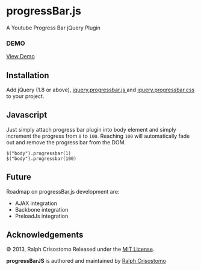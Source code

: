 # progressBar.js


A Youtube Progress Bar jQuery Plugin

### DEMO
[View Demo](http://demo.ralphcrisostomo.net/progressBarJS/)

## Installation

Add jQuery (1.8 or above), [jquery.progressbar.js ](https://raw.github.com/ralphcrisostomo/progressBarJS/master/build/javascripts/jquery.progressbar.js) and [jquery.progressbar.css](https://raw.github.com/ralphcrisostomo/progressBarJS/master/build/stylesheets/jquery.progressbar.css) to your project.



## Javascript

Just simply attach progress bar plugin into body element and simply increment the progress from `0` to `100`. 
Reaching `100` will automatically fade out and remove the progress bar from the DOM.	 

	$("body").progressbar(1)
	$("body").progressbar(100)
	
## Future

Roadmap on progressBar.js development are:

- AJAX integration
- Backbone integration
- PreloadJs integration

## Acknowledgements

© 2013, Ralph Crisostomo Released under the [MIT License](License.md).

**progressBarJS** is authored and maintained by [Ralph Crisostomo][rrec]

[rrec]: http://ralphcrisostomo.net
